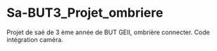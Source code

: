 # Sa-BUT3_Projet_ombriere
Projet de saé de 3 ème année de BUT GEII, ombrière connecter. Code intégration caméra.

